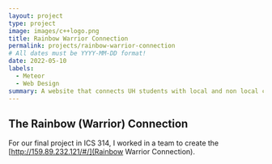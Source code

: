 ```yaml
---
layout: project
type: project
image: images/c++logo.png
title: Rainbow Warrior Connection
permalink: projects/rainbow-warrior-connection
# All dates must be YYYY-MM-DD format!
date: 2022-05-10
labels:
  - Meteor
  - Web Design
summary: A website that connects UH students with local and non local companies.
---
```


## The Rainbow (Warrior) Connection
For our final project in ICS 314, I worked in a team to create the [http://159.89.232.121/#/](Rainbow Warrior Connection).
